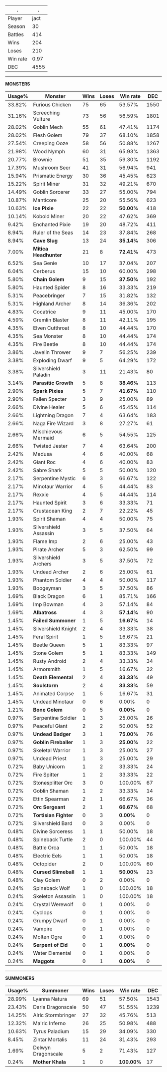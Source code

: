 .|.
|-|-
Player|jact
Season|30
Battles|414
Wins|204
Loses|210
Win rate|0.97
DEC|4555

---
**MONSTERS**

Usage%|Monster|Wins|Loses|Win rate|DEC|
-|-|-|-|-|-|
33.82%|Furious Chicken|75|65|53.57%|1550|
31.16%|Screeching Vulture|73|56|56.59%|1801|
28.02%|Goblin Mech|55|61|47.41%|1174|
28.02%|Flesh Golem|79|37|68.10%|1858|
27.54%|Creeping Ooze|58|56|50.88%|1267|
21.98%|Wood Nymph|60|31|65.93%|1363|
20.77%|Brownie|51|35|59.30%|1192|
17.39%|Mushroom Seer|41|31|56.94%|941|
15.94%|Prismatic Energy|30|36|45.45%|623|
15.22%|Spirit Miner|31|32|49.21%|670|
14.49%|Goblin Sorcerer|33|27|55.00%|794|
10.87%|Manticore|25|20|55.56%|623|
10.63%|**Ice Pixie**|22|22|**50.00%**|418|
10.14%|Kobold Miner|20|22|47.62%|369|
9.42%|Enchanted Pixie|19|20|48.72%|411|
8.94%|Ruler of the Seas|14|23|37.84%|268|
8.94%|**Cave Slug**|13|24|**35.14%**|306|
7.00%|**Mitica Headhunter**|21|8|**72.41%**|473|
6.52%|Sea Genie|10|17|37.04%|207|
6.04%|Cerberus|15|10|60.00%|298|
5.80%|**Chain Golem**|9|15|**37.50%**|192|
5.80%|Haunted Spider|8|16|33.33%|219|
5.31%|Peacebringer|7|15|31.82%|132|
5.31%|Highland Archer|8|14|36.36%|202|
4.83%|Cocatrice|9|11|45.00%|170|
4.59%|Gremlin Blaster|8|11|42.11%|195|
4.35%|Elven Cutthroat|8|10|44.44%|170|
4.35%|Sea Monster|8|10|44.44%|174|
4.35%|Fire Beetle|8|10|44.44%|174|
3.86%|Javelin Thrower|9|7|56.25%|239|
3.38%|Exploding Dwarf|9|5|64.29%|172|
3.38%|Silvershield Paladin|3|11|21.43%|80|
3.14%|**Parasitic Growth**|5|8|**38.46%**|113|
2.90%|**Spark Pixies**|5|7|**41.67%**|110|
2.90%|Fallen Specter|3|9|25.00%|89|
2.66%|Divine Healer|5|6|45.45%|114|
2.66%|Lightning Dragon|7|4|63.64%|183|
2.66%|Naga Fire Wizard|3|8|27.27%|61|
2.66%|Mischievous Mermaid|6|5|54.55%|125|
2.66%|Twisted Jester|7|4|63.64%|200|
2.42%|Medusa|4|6|40.00%|68|
2.42%|Giant Roc|4|6|40.00%|83|
2.42%|Sabre Shark|5|5|50.00%|120|
2.17%|Serpentine Mystic|6|3|66.67%|122|
2.17%|Minotaur Warrior|4|5|44.44%|83|
2.17%|Rexxie|4|5|44.44%|114|
2.17%|Haunted Spirit|3|6|33.33%|71|
2.17%|Crustacean King|2|7|22.22%|45|
1.93%|Spirit Shaman|4|4|50.00%|75|
1.93%|Silvershield Assassin|3|5|37.50%|64|
1.93%|Flame Imp|2|6|25.00%|43|
1.93%|Pirate Archer|5|3|62.50%|99|
1.93%|Silvershield Archers|3|5|37.50%|72|
1.93%|Undead Archer|2|6|25.00%|61|
1.93%|Phantom Soldier|4|4|50.00%|117|
1.93%|Boogeyman|3|5|37.50%|86|
1.69%|Black Dragon|6|1|85.71%|166|
1.69%|Imp Bowman|4|3|57.14%|84|
1.69%|**Albatross**|4|3|**57.14%**|90|
1.45%|**Failed Summoner**|1|5|**16.67%**|14|
1.45%|Silvershield Knight|2|4|33.33%|38|
1.45%|Feral Spirit|1|5|16.67%|21|
1.45%|Beetle Queen|5|1|83.33%|97|
1.45%|Stone Golem|5|1|83.33%|149|
1.45%|Rusty Android|2|4|33.33%|34|
1.45%|Armorsmith|1|5|16.67%|32|
1.45%|**Death Elemental**|2|4|**33.33%**|49|
1.45%|**Soulstorm**|2|4|**33.33%**|59|
1.45%|Animated Corpse|1|5|16.67%|31|
1.45%|Undead Minotaur|0|6|0.00%|0|
1.21%|**Bone Golem**|0|5|**0.00%**|0|
0.97%|Serpentine Soldier|1|3|25.00%|26|
0.97%|Peaceful Giant|2|2|50.00%|52|
0.97%|**Undead Badger**|3|1|**75.00%**|76|
0.97%|**Goblin Fireballer**|1|3|**25.00%**|22|
0.97%|Skeletal Warrior|1|3|25.00%|27|
0.97%|Undead Priest|1|3|25.00%|29|
0.72%|Baby Unicorn|1|2|33.33%|24|
0.72%|Fire Spitter|1|2|33.33%|22|
0.72%|Stonesplitter Orc|3|0|100.00%|67|
0.72%|Goblin Shaman|1|2|33.33%|14|
0.72%|Ettin Spearman|2|1|66.67%|36|
0.72%|**Orc Sergeant**|2|1|**66.67%**|68|
0.72%|**Tortisian Fighter**|0|3|**0.00%**|0|
0.72%|Silvershield Bard|0|3|0.00%|0|
0.48%|Divine Sorceress|1|1|50.00%|18|
0.48%|Spineback Turtle|2|0|100.00%|44|
0.48%|Battle Orca|1|1|50.00%|18|
0.48%|Electric Eels|1|1|50.00%|18|
0.48%|Octopider|2|0|100.00%|60|
0.48%|**Cursed Slimeball**|1|1|**50.00%**|23|
0.48%|Clay Golem|0|2|0.00%|0|
0.24%|Spineback Wolf|1|0|100.00%|18|
0.24%|Skeleton Assassin|1|0|100.00%|18|
0.24%|Crystal Werewolf|0|1|0.00%|0|
0.24%|Cyclops|0|1|0.00%|0|
0.24%|Grumpy Dwarf|0|1|0.00%|0|
0.24%|Vampire|0|1|0.00%|0|
0.24%|Molten Ogre|0|1|0.00%|0|
0.24%|**Serpent of Eld**|0|1|**0.00%**|0|
0.24%|Water Elemental|0|1|0.00%|0|
0.24%|**Maggots**|0|1|**0.00%**|0|

---
**SUMMONERS**

Usage%|Summoner|Wins|Loses|Win rate|DEC|
-|-|-|-|-|-|
28.99%|Lyanna Natura|69|51|57.50%|1543|
23.43%|Daria Dragonscale|50|47|51.55%|1239|
14.25%|Alric Stormbringer|27|32|45.76%|513|
12.32%|Malric Inferno|26|25|50.98%|488|
10.63%|Tyrus Paladium|15|29|34.09%|330|
8.45%|Zintar Mortalis|11|24|31.43%|293|
1.69%|Delwyn Dragonscale|5|2|71.43%|127|
0.24%|**Mother Khala**|1|0|**100.00%**|17|
